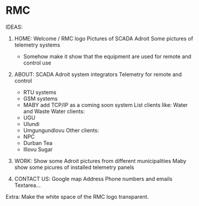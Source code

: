 # RMC

IDEAS:

1. HOME:
  Welcome / RMC logo
  Pictures of SCADA Adroit
  Some pictures of telemetry systems
    - Somehow make it show that the equipment are used for remote and control use

2. ABOUT:
  SCADA Adroit system integrators
  Telemetry for remote and control
    - RTU systems
    - GSM systems
    - MABY add TCP/IP as a coming soon system
  List clients like:
  Water and Waste Water clients:
    - UGU
    - Ulundi
    - Umgungundlovu
  Other clients:
    - NPC
    - Durban Tea
    - Illovu Sugar

3. WORK:
  Show some Adroit pictures from different municipalities
  Maby show some picures of installed telemetry panels

4. CONTACT US:
  Google map
  Address
  Phone numbers and emails
  Textarea...
  
Extra:
Make the white space of the RMC logo transparent.
